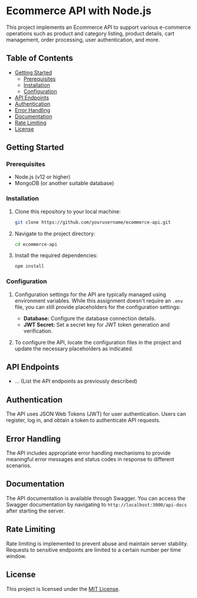 
# Ecommerce API with Node.js

This project implements an Ecommerce API to support various e-commerce operations such as product and category listing, product details, cart management, order processing, user authentication, and more.

## Table of Contents

- [Getting Started](#getting-started)
  - [Prerequisites](#prerequisites)
  - [Installation](#installation)
  - [Configuration](#configuration)
- [API Endpoints](#api-endpoints)
- [Authentication](#authentication)
- [Error Handling](#error-handling)
- [Documentation](#documentation)
- [Rate Limiting](#rate-limiting)
- [License](#license)

## Getting Started

### Prerequisites

- Node.js (v12 or higher)
- MongoDB (or another suitable database)

### Installation

1. Clone this repository to your local machine:

   ```bash
   git clone https://github.com/yourusername/ecommerce-api.git
   ```

2. Navigate to the project directory:

   ```bash
   cd ecommerce-api
   ```

3. Install the required dependencies:

   ```bash
   npm install
   ```

### Configuration

1. Configuration settings for the API are typically managed using environment variables. While this assignment doesn't require an `.env` file, you can still provide placeholders for the configuration settings:

   - **Database:** Configure the database connection details.
   - **JWT Secret:** Set a secret key for JWT token generation and verification.

2. To configure the API, locate the configuration files in the project and update the necessary placeholders as indicated.

## API Endpoints

- ... (List the API endpoints as previously described)

## Authentication

The API uses JSON Web Tokens (JWT) for user authentication. Users can register, log in, and obtain a token to authenticate API requests.

## Error Handling

The API includes appropriate error handling mechanisms to provide meaningful error messages and status codes in response to different scenarios.

## Documentation

The API documentation is available through Swagger. You can access the Swagger documentation by navigating to `http://localhost:3000/api-docs` after starting the server.

## Rate Limiting

Rate limiting is implemented to prevent abuse and maintain server stability. Requests to sensitive endpoints are limited to a certain number per time window.

## License

This project is licensed under the [MIT License](LICENSE).
```
